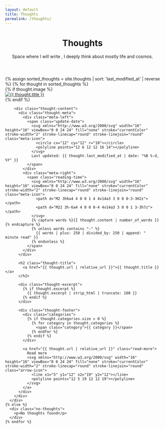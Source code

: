 ```yaml
---
layout: default
title: Thoughts
permalink: /thoughts/
---
```


<div class="thoughts-container">
  <header class="thoughts-header">
    <h1 class="page-title">Thoughts</h1>
    <p class="page-description">Space where I will write ,  I  deeply think about mostly life and cosmos.</p>
  </header>

  <div class="thoughts-grid">
    {% assign sorted_thoughts = site.thoughts | sort: 'last_modified_at' | reverse %}
    {% for thought in sorted_thoughts %}
      <div class="thought-card">
        {% if thought.image %}
        <a href="{{ thought.url | relative_url }}" class="thought-image-link">
          <div class="thought-image-container">
            <img src="{{ thought.image | relative_url }}" alt="{{ thought.title }}" class="thought-image">
          </div>
        </a>
        {% endif %}

        <div class="thought-content">
          <div class="thought-meta">
            <div class="meta-left">
              <span class="update-date">
                <svg xmlns="http://www.w3.org/2000/svg" width="16" height="16" viewBox="0 0 24 24" fill="none" stroke="currentColor" stroke-width="2" stroke-linecap="round" stroke-linejoin="round" class="meta-icon">
                  <circle cx="12" cy="12" r="10"></circle>
                  <polyline points="12 6 12 12 16 14"></polyline>
                </svg>
                Last updated: {{ thought.last_modified_at | date: "%B %-d, %Y" }}
              </span>
            </div>
            <div class="meta-right">
              <span class="reading-time">
                <svg xmlns="http://www.w3.org/2000/svg" width="16" height="16" viewBox="0 0 24 24" fill="none" stroke="currentColor" stroke-width="2" stroke-linecap="round" stroke-linejoin="round" class="meta-icon">
                  <path d="M2 3h6a4 4 0 0 1 4 4v14a3 3 0 0 0-3-3H2z"></path>
                  <path d="M22 3h-6a4 4 0 0 0-4 4v14a3 3 0 0 1 3-3h7z"></path>
                </svg>
                {% capture words %}{{ thought.content | number_of_words }}{% endcapture %}
                {% unless words contains "-" %}
                  {{ words | plus: 250 | divided_by: 250 | append: " minute read" }}
                {% endunless %}
              </span>
            </div>
          </div>

          <h2 class="thought-title">
            <a href="{{ thought.url | relative_url }}">{{ thought.title }}</a>
          </h2>

          <div class="thought-excerpt">
            {% if thought.excerpt %}
              {{ thought.excerpt | strip_html | truncate: 160 }}
            {% endif %}
          </div>

          <div class="thought-footer">
            <div class="categories">
              {% if thought.categories.size > 0 %}
                {% for category in thought.categories %}
                  <span class="category">{{ category }}</span>
                {% endfor %}
              {% endif %}
            </div>

            <a href="{{ thought.url | relative_url }}" class="read-more">
              Read more
              <svg xmlns="http://www.w3.org/2000/svg" width="16" height="16" viewBox="0 0 24 24" fill="none" stroke="currentColor" stroke-width="2" stroke-linecap="round" stroke-linejoin="round" class="arrow-icon">
                <line x1="5" y1="12" x2="19" y2="12"></line>
                <polyline points="12 5 19 12 12 19"></polyline>
              </svg>
            </a>
          </div>
        </div>
      </div>
    {% else %}
      <div class="no-thoughts">
        <p>No thoughts found</p>
      </div>
    {% endfor %}
  </div>
</div>
